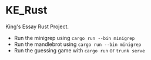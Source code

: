 # KE_Rust
King's Essay Rust Project.

 - Run the minigrep using `cargo run --bin minigrep`
 - Run the mandlebrot using `cargo run --bin minigrep`
 - Run the guessing game with `cargo run` or `trunk serve`
